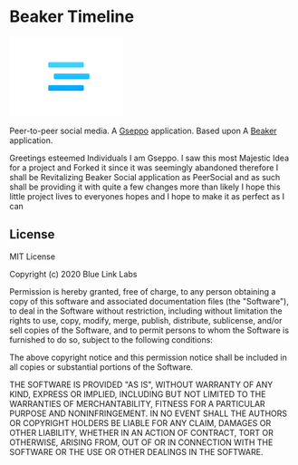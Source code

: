 # Beaker Timeline

![thumb.png](thumb.png)

Peer-to-peer social media. A [Gseppo](https://github.com/Gseppo) application. Based upon A [Beaker](https://github.com/beakerbrowser/beaker) application.

Greetings esteemed Individuals I am Gseppo. I saw this most Majestic Idea for a project and Forked it since it was seemingly abandoned therefore I shall be Revitalizing
Beaker Social application as PeerSocial and as such shall be providing it with quite a few changes more than likely I hope this little project lives to everyones hopes and I hope to make it as perfect as I can


## License

MIT License

Copyright (c) 2020 Blue Link Labs

Permission is hereby granted, free of charge, to any person obtaining a copy
of this software and associated documentation files (the "Software"), to deal
in the Software without restriction, including without limitation the rights
to use, copy, modify, merge, publish, distribute, sublicense, and/or sell
copies of the Software, and to permit persons to whom the Software is
furnished to do so, subject to the following conditions:

The above copyright notice and this permission notice shall be included in all
copies or substantial portions of the Software.

THE SOFTWARE IS PROVIDED "AS IS", WITHOUT WARRANTY OF ANY KIND, EXPRESS OR
IMPLIED, INCLUDING BUT NOT LIMITED TO THE WARRANTIES OF MERCHANTABILITY,
FITNESS FOR A PARTICULAR PURPOSE AND NONINFRINGEMENT. IN NO EVENT SHALL THE
AUTHORS OR COPYRIGHT HOLDERS BE LIABLE FOR ANY CLAIM, DAMAGES OR OTHER
LIABILITY, WHETHER IN AN ACTION OF CONTRACT, TORT OR OTHERWISE, ARISING FROM,
OUT OF OR IN CONNECTION WITH THE SOFTWARE OR THE USE OR OTHER DEALINGS IN THE
SOFTWARE.
